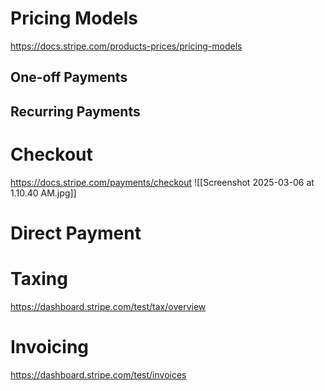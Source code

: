 # Pricing Models
https://docs.stripe.com/products-prices/pricing-models
## One-off Payments
## Recurring Payments
# Checkout
https://docs.stripe.com/payments/checkout
![[Screenshot 2025-03-06 at 1.10.40 AM.jpg]]
# Direct Payment
# Taxing
https://dashboard.stripe.com/test/tax/overview
# Invoicing
https://dashboard.stripe.com/test/invoices

